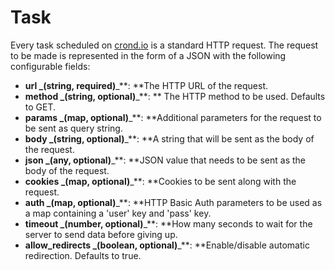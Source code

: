 # Task

Every task scheduled on [crond.io](https://www.crond.io) is a standard HTTP request. The request to be made is represented in the form of a JSON with the following configurable fields:

* **url **_**\(string, required\)**_**: **The HTTP URL of the request.
* **method **_**\(string, optional\)**_**: ** The HTTP method to be used. Defaults to GET.
* **params **_**\(map, optional\)**_**: **Additional parameters for the request to be sent as query string.
* **body **_**\(string, optional\)**_**: **A string that will be sent as the body of the request.
* **json **_**\(any, optional\)**_**: **JSON value that needs to be sent as the body of the request.
* **cookies **_**\(map, optional\)**_**: **Cookies to be sent along with the request.
* **auth **_**\(map, optional\)**_**: **HTTP Basic Auth parameters to be used as a map containing a 'user' key and 'pass' key.
* **timeout **_**\(number, optional\)**_**: **How many seconds to wait for the server to send data before giving up.
* **allow\_redirects **_**\(boolean, optional\)**_**: **Enable/disable automatic redirection. Defaults to true.




